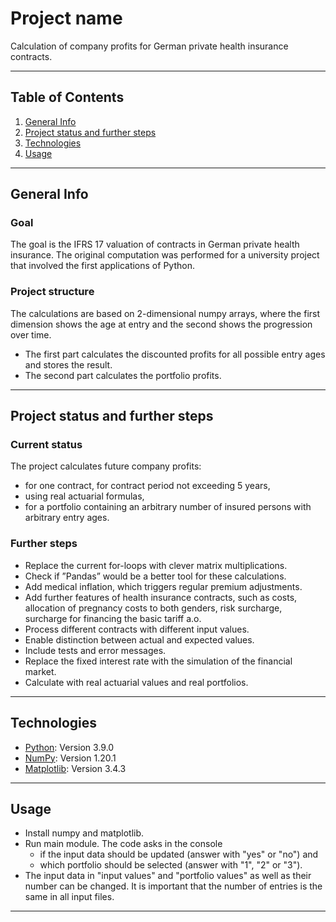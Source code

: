 # Project name 
Calculation of company profits for German private health insurance contracts. 
***
## Table of Contents
1. [General Info](#general-info)
2. [Project status and further steps](#project-status-and-further-steps)
3. [Technologies](#technologies)
4. [Usage](#usage)

***
## General Info
### Goal 
The goal is the IFRS 17 valuation of contracts in German private health insurance. 
The original computation was performed for a university project that involved the first applications of Python. 

### Project structure
The calculations are based on 2-dimensional numpy arrays, where the first dimension shows the age at entry and the second shows the progression over time. 
* The first part calculates the discounted profits for all possible entry ages and stores the result. 
* The second part calculates the portfolio profits. 
***
## Project status and further steps
### Current status
The project calculates future company profits: 
* for one contract, for contract period not exceeding 5 years, 
* using real actuarial formulas, 
* for a portfolio containing an arbitrary number of insured persons with arbitrary entry ages.

### Further steps
* Replace the current for-loops with clever matrix multiplications.
* Check if ”Pandas” would be a better tool for these calculations.
* Add medical inflation, which triggers regular premium adjustments.
* Add further features of health insurance contracts, such as costs, allocation of pregnancy costs to both genders, risk surcharge, surcharge for financing the basic tariff a.o.
* Process different contracts with different input values.
* Enable distinction between actual and expected values.
* Include tests and error messages.
* Replace the fixed interest rate with the simulation of the financial market.
* Calculate with real actuarial values and real portfolios. 
***
## Technologies
* [Python](https://www.python.org): Version 3.9.0 
* [NumPy](https://numpy.org/): Version 1.20.1
* [Matplotlib](https://matplotlib.org): Version 3.4.3
***
## Usage
* Install numpy and matplotlib. 
* Run main module. The code asks in the console 
  * if the input data should be updated (answer with "yes" or "no") and 
  * which portfolio should be selected (answer with "1", "2" or "3"). 
* The input data in "input values" and "portfolio values" as well as their number can be changed. It is important that the number of entries is the same in all input files. 
***

